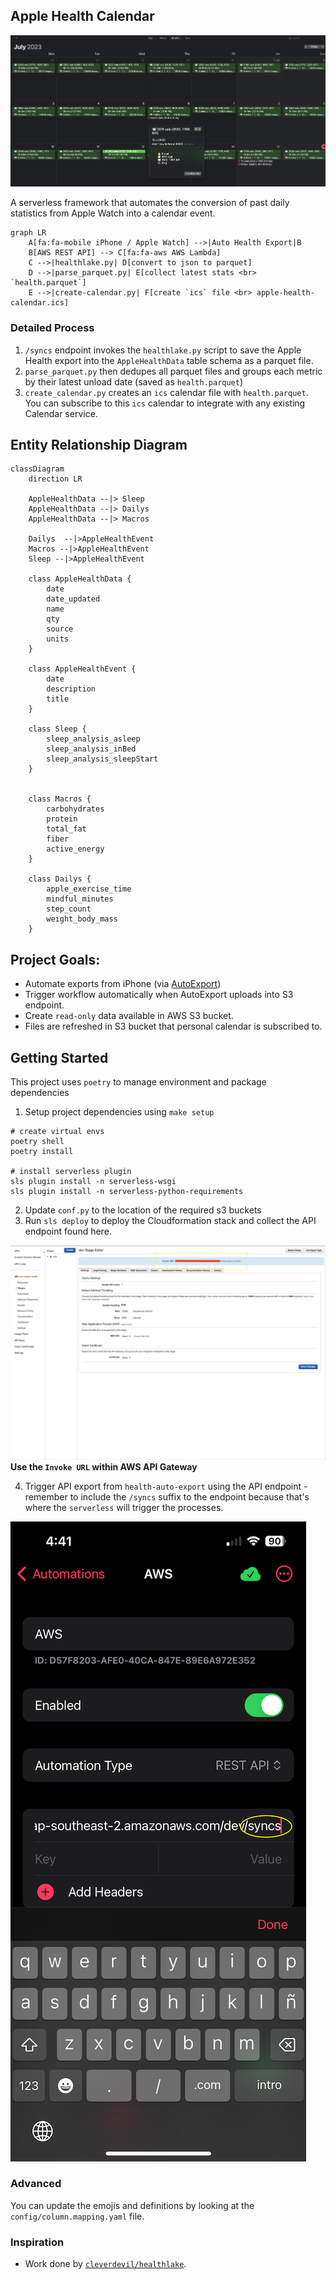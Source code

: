 ## Apple Health Calendar
![Apple Health Calendar](./images/apple-health-calendar.jpg)

A serverless framework that automates the conversion of past daily statistics from Apple Watch into a calendar event.

```mermaid
graph LR
    A[fa:fa-mobile iPhone / Apple Watch] -->|Auto Health Export|B
    B[AWS REST API] --> C[fa:fa-aws AWS Lambda]
    C -->|healthlake.py| D[convert to json to parquet]
    D -->|parse_parquet.py| E[collect latest stats <br> `health.parquet`]
    E -->|create-calendar.py| F[create `ics` file <br> apple-health-calendar.ics]
```

### Detailed Process
1. `/syncs` endpoint invokes the `healthlake.py` script to save the Apple Health export into the `AppleHealthData` table schema as a parquet file.  
2. `parse_parquet.py` then dedupes all parquet files and groups each metric by their latest unload date (saved as `health.parquet`)
3. `create_calendar.py` creates an `ics` calendar file with `health.parquet`. You can subscribe to this `ics` calendar to integrate with any existing Calendar service. 


## Entity Relationship Diagram

```mermaid
classDiagram
    direction LR

    AppleHealthData --|> Sleep
    AppleHealthData --|> Dailys
    AppleHealthData --|> Macros

    Dailys  --|>AppleHealthEvent
    Macros --|>AppleHealthEvent
    Sleep --|>AppleHealthEvent

    class AppleHealthData { 
        date
        date_updated
        name
        qty
        source
        units
    }

    class AppleHealthEvent { 
        date
        description
        title
    }

    class Sleep { 
        sleep_analysis_asleep
        sleep_analysis_inBed
        sleep_analysis_sleepStart
    }


    class Macros { 
        carbohydrates
        protein
        total_fat
        fiber
        active_energy
    }

    class Dailys { 
        apple_exercise_time
        mindful_minutes
        step_count
        weight_body_mass
    }
```
## Project Goals:
- Automate exports from iPhone (via [AutoExport](https://github.com/Lybron/health-auto-export))
- Trigger workflow automatically when AutoExport uploads into S3 endpoint.
- Create `read-only` data available in AWS S3 bucket.
- Files are refreshed in S3 bucket that personal calendar is subscribed to.

## Getting Started 
This project uses `poetry` to manage environment and package dependencies 
1. Setup project dependencies using `make setup`
```
# create virtual envs
poetry shell 
poetry install 

# install serverless plugin
sls plugin install -n serverless-wsgi 
sls plugin install -n serverless-python-requirements
```
2. Update `conf.py` to the location of the required s3 buckets 
3. Run `sls deploy` to deploy the Cloudformation stack and collect the API endpoint found here.

![AWS API Gateway](./images/api-gateway.jpg)
**Use the `Invoke URL` within AWS API Gateway**

4. Trigger API export from `health-auto-export` using the API endpoint - remember to include the `/syncs` suffix to the endpoint because that's where the `serverless` will trigger the processes.

![iOS Health Auto Export - AWS Export](./images/auto-export-ios.PNG)


### Advanced
You can update the emojis and definitions by looking at the `config/column.mapping.yaml` file. 

### Inspiration

* Work done by [`cleverdevil/healthlake`](https://github.com/cleverdevil/healthlake).